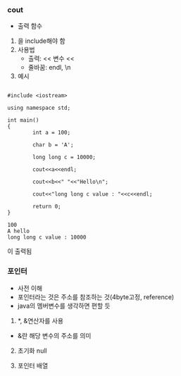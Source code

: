 ### cout
* 출력 함수

1. <iostream>을 include해야 함
2. 사용법
    - 출력: << 변수 <<
    - 줄바꿈: endl, \n
3. 예시
```

#include <iostream>

using namespace std;

int main()
{
        int a = 100;

        char b = 'A';

        long long c = 10000;

        cout<<a<<endl;

        cout<<b<<" "<<"Hello\n";

        cout<<"long long c value : "<<c<<endl;

        return 0;
}

```

```
100
A hello
long long c value : 10000
```
이 출력됨   

### 포인터
  - 사전 이해
  - 포인터라는 것은 주소를 참조하는 것(4byte고정, reference)
  - java의 멤버변수를 생각하면 편할 듯
  
1. *, &연산자를 사용
  - &란 해당 변수의 주소를 의미
2. 초기화 null

3. 포인터 배열


```


```